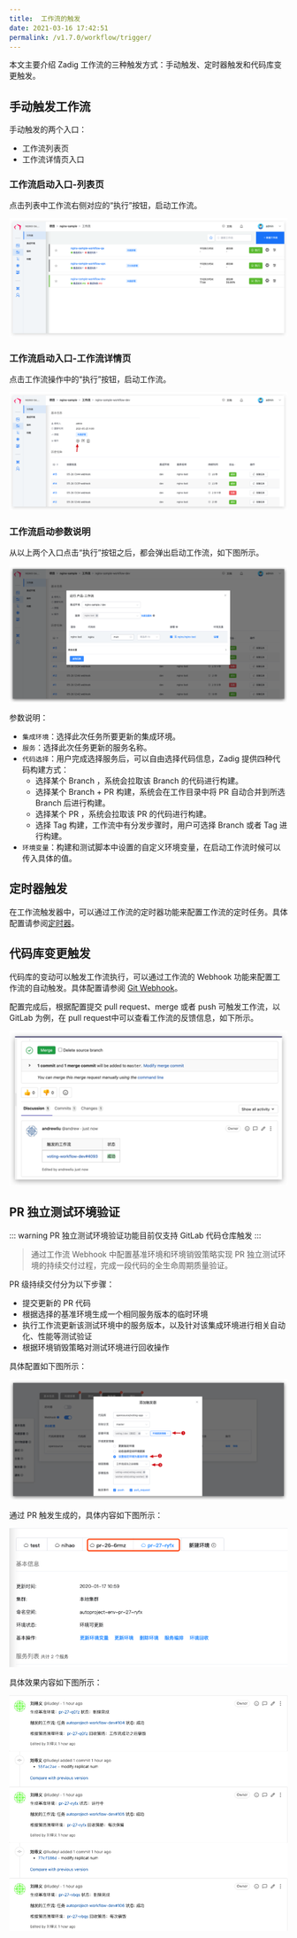 ```yaml
---
title:  工作流的触发
date: 2021-03-16 17:42:51
permalink: /v1.7.0/workflow/trigger/
---
```


本文主要介绍 Zadig 工作流的三种触发方式：手动触发、定时器触发和代码库变更触发。

## 手动触发工作流

手动触发的两个入口：
- 工作流列表页
- 工作流详情页入口

### 工作流启动入口-列表页

点击列表中工作流右侧对应的“执行”按钮，启动工作流。

![工作流列表页启动](./_images/workflow_trigger_1.png)

### 工作流启动入口-工作流详情页

点击工作流操作中的“执行”按钮，启动工作流。

![工作流详情页](./_images/workflow_trigger_2.png)

### 工作流启动参数说明

从以上两个入口点击“执行”按钮之后，都会弹出启动工作流，如下图所示。

![工作流详情页](./_images/workflow_trigger_3.png)

参数说明：

- `集成环境`：选择此次任务所要更新的集成环境。
- `服务`：选择此次任务更新的服务名称。
- `代码选择`：用户完成选择服务后，可以自由选择代码信息，Zadig 提供四种代码构建方式：
    - 选择某个 Branch ，系统会拉取该 Branch 的代码进行构建。
    - 选择某个 Branch + PR 构建，系统会在工作目录中将 PR 自动合并到所选 Branch 后进行构建。
    - 选择某个 PR ，系统会拉取该 PR 的代码进行构建。
    - 选择 Tag 构建，工作流中有分发步骤时，用户可选择 Branch 或者 Tag 进行构建。
- `环境变量`：构建和测试脚本中设置的自定义环境变量，在启动工作流时候可以传入具体的值。

## 定时器触发

在工作流触发器中，可以通过工作流的定时器功能来配置工作流的定时任务。具体配置请参阅[定时器](/v1.7.0/project/workflow/#定时任务)。

## 代码库变更触发

代码库的变动可以触发工作流执行，可以通过工作流的 Webhook 功能来配置工作流的自动触发。具体配置请参阅 [Git Webhook](/v1.7.0/project/workflow/#git-webhook)。

配置完成后，根据配置提交 pull request、merge 或者 push 可触发工作流，以 GitLab 为例，在 pull request中可以查看工作流的反馈信息，如下所示。

![代码变更工作流信息反馈](./_images/workflow_trigger_5.png)

## PR 独立测试环境验证

::: warning
PR 独立测试环境验证功能目前仅支持 GitLab 代码仓库触发
:::

> 通过工作流 Webhook 中配置基准环境和环境销毁策略实现 PR 独立测试环境的持续交付过程，完成一段代码的全生命周期质量验证。

PR 级持续交付分为以下步骤：
- 提交更新的 PR 代码
- 根据选择的基准环境生成一个相同服务版本的临时环境
- 执行工作流更新该测试环境中的服务版本，以及针对该集成环境进行相关自动化、性能等测试验证
- 根据环境销毁策略对测试环境进行回收操作

具体配置如下图所示：

![workflow](./_images/workflow_trigger_4.png)

通过 PR 触发生成的，具体内容如下图所示：

![workflow](./_images/pr_create_env.png)


具体效果内容如下图所示：

![workflow](./_images/gitlab_comment_effect.png)


